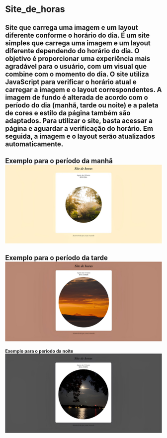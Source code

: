 # Site_de_horas
Site que carrega uma imagem e um layout diferente conforme o horário do dia.
É um site simples que carrega uma imagem e um layout diferente dependendo do horário do dia. O objetivo é proporcionar uma experiência mais agradável para o usuário, com um visual que combine com o momento do dia.
O site utiliza JavaScript para verificar o horário atual e carregar a imagem e o layout correspondentes. A imagem de fundo é alterada de acordo com o período do dia (manhã, tarde ou noite) e a paleta de cores e estilo da página também são adaptados.
Para utilizar o site, basta acessar a página e aguardar a verificação do horário. Em seguida, a imagem e o layout serão atualizados automaticamente.
-----------------------------------------------------------------------
**Exemplo para o período da manhã**
![exemplo do período da manhã ](imagens/exemplomanha.jpg)
------------------------------------------------------------------------
**Exemplo para o período da tarde**
![exemplo do período da tarde ](imagens/exemplotarde.jpg)
-----------------------------------------------------------------------
**Exemplo para o período da noite**
![exemplo do período da noite ](imagens/exemplonoite.jpg)

